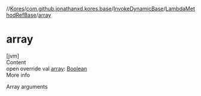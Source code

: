 //[Kores](../../../index.md)/[com.github.jonathanxd.kores.base](../../index.md)/[InvokeDynamicBase](../index.md)/[LambdaMethodRefBase](index.md)/[array](array.md)



# array  
[jvm]  
Content  
open override val [array](array.md): [Boolean](https://kotlinlang.org/api/latest/jvm/stdlib/kotlin/-boolean/index.html)  
More info  


Array arguments

  



